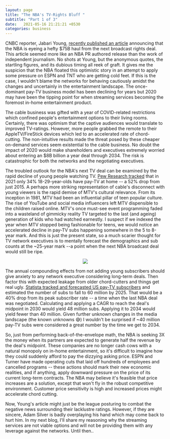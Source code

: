 ```yaml
---
layout: page
title: "The NBA's TV-Rights Bluff "
subtitle: "Part 1 of 3"
date:   2021-05-16 21:21:21 +0530
categories: business
---
```



CNBC reporter, Jabari Young, [recently published an article](https://www.cnbc.com/2021/03/22/nba-is-next-up-for-a-big-rights-increase-and-75-billion-is-the-price.html#:~:text=Early%20thinking%20within%20league%20circles,partners%20Turner%20Sports%20and%20ESPN.) announcing that the NBA is eyeing a hefty $75B haul from the next broadcast rights deal.
This article seemed more like an NBA PR authored release than the work of independent journalism. No shots at Young, but the anonymous quotes, the startling figures, and its dubious timing all reek of graft.
It gives me the suspicion that the NBA floated this optimistic story in an attempt to apply some pressure on ESPN and TNT who are getting cold feet. If this is the case, I wouldn't blame the networks for behaving cautiously amidst the changes and uncertainly in the entertainment landscape. The once-dominant pay-TV business model has been declining for years but 2020 may have been the tipping point for when streaming services becoming the foremost in-home entertainment product. 

The cable business was gifted with a year of COVID-related restrictions which confined people's entertainment options to their living rooms. Certainly, there was optimism that the captive audiences would translate to improved TV-ratings. However, more people grabbed the remote to their AppleTV/FireStick devices which led to an accelerated rate of chord-cutting. The non-intuitive results made the threat posed by these cheaper on-demand services seem existential to the cable business. No doubt the impact of 2020 would make shareholders and executives extremely worried about entering an $8B billion a year deal through 2034. The risk is catastrophic for both the networks and the negotiating executives.

The troubled outlook for the NBA's next TV deal can be examined by the rapid decline of young people watching TV. [Pew Research tracked](https://www.pewresearch.org/fact-tank/2021/03/17/cable-and-satellite-tv-use-has-dropped-dramatically-in-the-u-s-since-2015/) that in 2021 only 34% 18-29-year-olds have pay-TV at home -- a 52% drop from just 2015. A perhaps more striking representation of cable's disconnect with young viewers is the rapid demise of MTV's cultural relevance. From its inception in 1981,
MTV had been an influential pillar of teen popular culture. The rise of YouTube and social media influencers left MTV dispensible to the children raised online. MTV's once must-see event programming faded into a wasteland of gimmicky reality TV targeted to the last (and ageing) generation of kids who had watched earnestly.
I suspect if we indexed the year when MTV stopped being fashionable for teens, we would notice an accelerated decline in pay-TV subs happening somewhere in
the 5 to 8-year mark. And this is just the present state, so a much scarier thought for TV network executives is to mentally forecast the demographics and sub counts at the ~25-year mark --a point when the next NBA broadcast deal would still be ripe.    


<p align="center">
  <a href="https://www.pewresearch.org/fact-tank/2021/03/17/cable-and-satellite-tv-use-has-dropped-dramatically-in-the-u-s-since-2015/ft_21-03-03_techadoptioncable_2/">
  <img src="https://www.pewresearch.org/wp-content/uploads/2021/03/FT_21.03.03_TechAdoptionCable_2.png?resize=400,360">
 </a>
 </p>
  
 

The annual compounding effects from not adding young subscribers should give anxiety to any network executive considering long-term deals. Then factor this with expected leakage from older chord-cutters and things get real ugly. [Statista tracked and forecasted US pay-TV subscribers](https://www.statista.com/statistics/251268/number-of-pay-tv-households-in-the-us/) and estimated the number of subs to fall to 60 million by 2025. That would be a 40% drop from its peak subscriber rate -- a time when the last NBA deal was negotiated. Calculating and applying a CAGR to reach the deal's midpoint in 2030 would yield 48 million subs. Applying it to 2034 would yield fewer than 40 million. Given further unknown changes in the media landscape (the known unknowns 😅) I wouldn't be surprised if ~40 million pay-TV subs were considered a great number by the time we get to 2034.

So, just from performing back-of-the-envelope math, the NBA is seeking 3X the money when its partners are expected to generate half the revenue by the deal's midpoint. These companies are no longer cash cows with a natural monopoly on in-home entertainment, so it's difficult to imagine how they could suddenly afford to pay the dizzying asking price. ESPN and Turner have made operating cuts that laid off hundreds of employees and cancelled programs -- these actions should mark their new economic realities, and if anything, apply downward pressure on the price of its current long-term contracts. The NBA may believe it's feasible that price increases are a solution, except that won't fly in the robust competitive environment. Customer price sensitivity is high and increased prices might accelerate chord cutting.  

Now, Young's article might just be the league posturing to combat the negative news surrounding their lacklustre ratings. However, if they are sincere, Adam Silver is badly overplaying his hand which may come back to hurt him. In my next blog, I'll share my reasoning why the streaming services are not viable options and will not be providing them with any leverage against the networks.
Until then..


